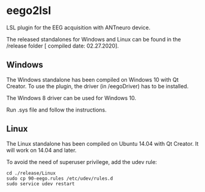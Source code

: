 # eego2lsl
LSL plugin for the EEG acquisition with ANTneuro device.

The released standalones for Windows and Linux can be found in the /release folder [ compiled date: 02.27.2020].

## Windows
The Windows standalone has been compiled on Windows 10 with Qt Creator.
To use the plugin, the driver (in /eegoDriver) has to be installed. 

The Windows 8 driver can be used for Windows 10. 

Run .sys file and follow the instructions.

## Linux
The Linux standalone has been compiled on Ubuntu 14.04 with Qt Creator. It will work on 14.04 and later.

To avoid the need of superuser privilege, add the udev rule:
```
cd ./release/Linux
sudo cp 90-eego.rules /etc/udev/rules.d
sudo service udev restart
```

